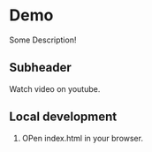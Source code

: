 # Demo

Some Description!

## Subheader

Watch video on youtube.

## Local development

1. OPen index.html in your browser.